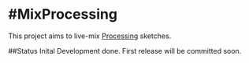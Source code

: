 #MixProcessing
=============

This project aims to live-mix [Processing](http://www.processing.org/) sketches.

##Status
Inital Development done. First release will be committed soon.
